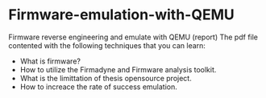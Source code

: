 # Firmware-emulation-with-QEMU
Firmware reverse engineering and emulate with QEMU (report)
The pdf file contented with the following techniques that you can learn:

* What is firmware?
* How to utilize the Firmadyne and Firmware analysis toolkit.
* What is the limittation of thesis opensource project.
* How to increace the rate of success emulation.
